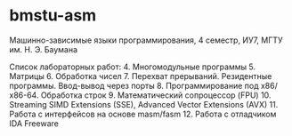 # bmstu-asm
Машинно-зависимые языки программирования, 4 семестр, ИУ7, МГТУ им. Н. Э. Баумана

Список лабораторных работ:
4. Многомодульные программы
5. Матрицы
6. Обработка чисел
7. Перехват прерываний. Резидентные программы. Ввод-вывод через порты
8. Программирование под х86/х86-64. Обработка строк
9. Математический сопроцессор (FPU)
10. Streaming SIMD Extensions (SSE), Advanced Vector Extensions (AVX)
11. Работа с интерфейсов на основе masm/fasm
12. Работа с отладчиком IDA Freeware